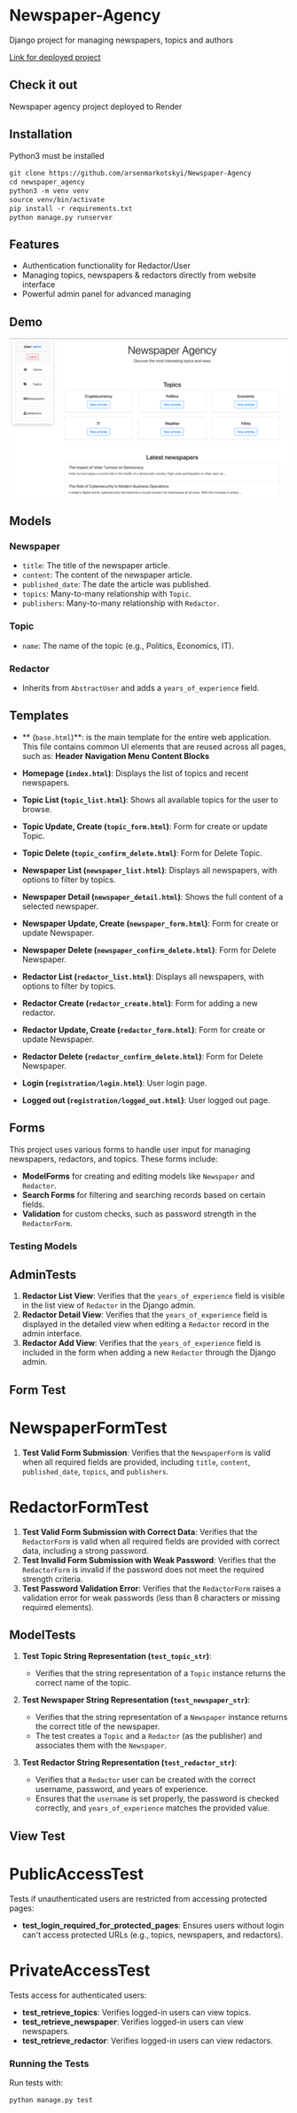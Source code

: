 # Newspaper-Agency

Django project for managing newspapers, topics and authors

[Link for deployed project](https://newspaper-agency-8p7q.onrender.com/) 

## Check it out

Newspaper agency project deployed to Render

## Installation

Python3 must be installed

```shell
git clone https://github.com/arsenmarkotskyi/Newspaper-Agency
cd newspaper_agency
python3 -m venv venv
source venv/bin/activate
pip install -r requirements.txt
python manage.py runserver

```

## Features
* Authentication functionality for Redactor/User
* Managing topics, newspapers & redactors directly from website interface
* Powerful admin panel for advanced managing

## Demo

![[Website Interface]](demo.png)

## Models

### Newspaper
- `title`: The title of the newspaper article.
- `content`: The content of the newspaper article.
- `published_date`: The date the article was published.
- `topics`: Many-to-many relationship with `Topic`.
- `publishers`: Many-to-many relationship with `Redactor`.

### Topic
- `name`: The name of the topic (e.g., Politics, Economics, IT).

### Redactor
- Inherits from `AbstractUser` and adds a `years_of_experience` field.


## Templates
- ** (`base.html`)**: is the main template for the entire web application.
This file contains common UI elements that are reused across all pages, such as:
**Header**
**Navigation Menu**
**Content Blocks**

- **Homepage (`index.html`)**: Displays the list of topics and recent newspapers.
- **Topic List (`topic_list.html`)**: Shows all available topics for the user to browse.
- **Topic Update, Create (`topic_form.html`)**: Form for create or update Topic.
- **Topic Delete (`topic_confirm_delete.html`)**: Form for Delete Topic.
- **Newspaper List (`newspaper_list.html`)**: Displays all newspapers, with options to filter by topics.
- **Newspaper Detail (`newspaper_detail.html`)**: Shows the full content of a selected newspaper.
- **Newspaper Update, Create (`newspaper_form.html`)**: Form for create or update Newspaper.
- **Newspaper Delete (`newspaper_confirm_delete.html`)**: Form for Delete Newspaper.
- **Redactor List (`redactor_list.html`)**: Displays all newspapers, with options to filter by topics.
- **Redactor Create (`redactor_create.html`)**: Form for adding a new redactor.
- **Redactor Update, Create (`redactor_form.html`)**: Form for create or update Newspaper.
- **Redactor Delete (`redactor_confirm_delete.html`)**: Form for Delete Newspaper.
- **Login (`registration/login.html`)**: User login page.
- **Logged out (`registration/logged_out.html`)**: User logged out page.


## Forms

This project uses various forms to handle user input for managing newspapers, redactors, and topics. These forms include:

- **ModelForms** for creating and editing models like `Newspaper` and `Redactor`.
- **Search Forms** for filtering and searching records based on certain fields.
- **Validation** for custom checks, such as password strength in the `RedactorForm`.


### Testing Models

## AdminTests

1. **Redactor List View**: Verifies that the `years_of_experience` field is visible in the list view of `Redactor` in the Django admin.
2. **Redactor Detail View**: Verifies that the `years_of_experience` field is displayed in the detailed view when editing a `Redactor` record in the admin interface.
3. **Redactor Add View**: Verifies that the `years_of_experience` field is included in the form when adding a new `Redactor` through the Django admin.


## Form Test

# NewspaperFormTest

1. **Test Valid Form Submission**: Verifies that the `NewspaperForm` is valid when all required fields are provided, including `title`, `content`, `published_date`, `topics`, and `publishers`.

# RedactorFormTest

1. **Test Valid Form Submission with Correct Data**: Verifies that the `RedactorForm` is valid when all required fields are provided with correct data, including a strong password.
2. **Test Invalid Form Submission with Weak Password**: Verifies that the `RedactorForm` is invalid if the password does not meet the required strength criteria.
3. **Test Password Validation Error**: Verifies that the `RedactorForm` raises a validation error for weak passwords (less than 8 characters or missing required elements).

## ModelTests

1. **Test Topic String Representation (`test_topic_str`)**:
   - Verifies that the string representation of a `Topic` instance returns the correct name of the topic.

2. **Test Newspaper String Representation (`test_newspaper_str`)**:
   - Verifies that the string representation of a `Newspaper` instance returns the correct title of the newspaper.
   - The test creates a `Topic` and a `Redactor` (as the publisher) and associates them with the `Newspaper`.

3. **Test Redactor String Representation (`test_redactor_str`)**:
   - Verifies that a `Redactor` user can be created with the correct username, password, and years of experience.
   - Ensures that the `username` is set properly, the password is checked correctly, and `years_of_experience` matches the provided value.


## View Test

# PublicAccessTest
Tests if unauthenticated users are restricted from accessing protected pages:
- **test_login_required_for_protected_pages**: Ensures users without login can't access protected URLs (e.g., topics, newspapers, and redactors).

# PrivateAccessTest
Tests access for authenticated users:
- **test_retrieve_topics**: Verifies logged-in users can view topics.
- **test_retrieve_newspaper**: Verifies logged-in users can view newspapers.
- **test_retrieve_redactor**: Verifies logged-in users can view redactors.


### Running the Tests
Run tests with:

```bash
python manage.py test
```

